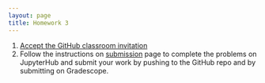 ```yaml
---
layout: page
title: Homework 3
---
```


1. [Accept the GitHub classroom invitation](https://classroom.github.com/a/NVyC5ddZ)
2. Follow the instructions on [submission](/hwsubmit) page to complete the problems on JupyterHub and submit your work by pushing to the GitHub repo and by submitting on Gradescope.